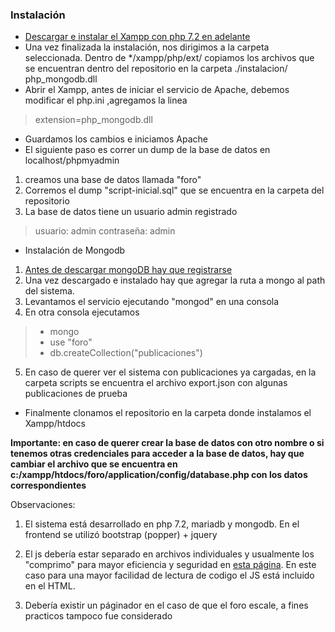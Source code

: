 ### Instalación
- [Descargar e instalar el Xampp con php 7.2 en adelante](https://www.apachefriends.org/download.html "Descargar el Xampp con php 7.2 en adelante")
- Una vez finalizada la instalación, nos dirigimos a la carpeta seleccionada. 
	Dentro de */xampp/php/ext/ copiamos los archivos que se encuentran dentro del repositorio en la carpeta ./instalacion/  php_mongodb.dll
- Abrir el Xampp, antes de iniciar el servicio de Apache, debemos modificar el php.ini ,agregamos la linea 
> extension=php_mongodb.dll
- Guardamos los cambios e iniciamos Apache
- El siguiente paso es correr un dump de la base de datos en localhost/phpmyadmin
1. creamos una base de datos llamada "foro" 
2. Corremos el dump "script-inicial.sql" que se encuentra en la carpeta del repositorio
3. La base de datos tiene un usuario admin registrado 
> usuario: admin
> contraseña: admin

- Instalación de Mongodb
1. [Antes de descargar mongoDB hay que registrarse](https://www.mongodb.com/ "Antes de descargar mongoDB hay que registrarse")
2. Una vez descargado e instalado hay que agregar la ruta a mongo al path del sistema.
3. Levantamos el servicio ejecutando "mongod" en una consola
4.  En otra consola ejecutamos
> - mongo 
> - use "foro"
> - db.createCollection("publicaciones")
5. En caso de querer ver el sistema con publicaciones ya cargadas, en la carpeta scripts se encuentra el archivo export.json con algunas publicaciones de prueba

- Finalmente clonamos el repositorio en la carpeta donde instalamos el Xampp/htdocs

**Importante: en caso de querer crear la base de datos con otro nombre o si tenemos otras credenciales para acceder a la base de datos, hay que cambiar el archivo que se encuentra en c:/xampp/htdocs/foro/application/config/database.php con los datos correspondientes**




Observaciones:
1. El sistema está desarrollado en php 7.2, mariadb y mongodb. En el frontend se utilizó bootstrap (popper) + jquery

2. El js debería estar separado en archivos individuales y usualmente los "comprimo" para mayor eficiencia y seguridad en [esta página](https://obfuscator.io/ "esta página"). En este caso para una mayor facilidad de lectura de codigo el JS está incluido en el HTML.

3. Debería existir un páginador en el caso de que el foro escale, a fines practicos tampoco fue considerado

